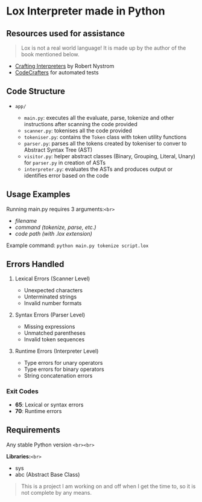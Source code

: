 # Lox Interpreter made in Python

## Resources used for assistance

> Lox is not a real world language! It is made up by the author of the book mentioned below.

- [Crafting Interpreters](https://craftinginterpreters.com/) by Robert Nystrom
- [CodeCrafters](https://app.codecrafters.io/courses/interpreter/) for automated tests

## Code Structure

- `app/`

  - `main.py`: executes all the evaluate, parse, tokenize and other instructions after scanning the code provided
  - `scanner.py`: tokenises all the code provided
  - `tokeniser.py`: contains the `Token` class with token utility functions
  - `parser.py`: parses all the tokens created by tokeniser to conver to Abstract Syntax Tree (AST)
  - `visitor.py`: helper abstract classes (Binary, Grouping, Literal, Unary) for `parser.py` in creation of ASTs
  - `interpreter.py`: evaluates the ASTs and produces output or identifies error based on the code

## Usage Examples

Running main.py requires 3 arguments:`<br>`

- *filename*
- *command (tokenize, parse, etc.)*
- *code path (with .lox extension)*

Example command: `python main.py tokenize script.lox`

## Errors Handled

1. Lexical Errors (Scanner Level)

   - Unexpected characters
   - Unterminated strings
   - Invalid number formats
2. Syntax Errors (Parser Level)

   - Missing expressions
   - Unmatched parentheses
   - Invalid token sequences
3. Runtime Errors (Interpreter Level)

   - Type errors for unary operators
   - Type errors for binary operators
   - String concatenation errors

### Exit Codes

- **65**: Lexical or syntax errors
- **70**: Runtime errors

## Requirements

Any stable Python version `<br><br>`

**Libraries:**`<br>`

- sys
- abc (Abstract Base Class)

> This is a project I am working on and off when I get the time to, so it is not complete by any means.
